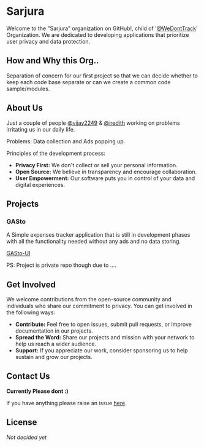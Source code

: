 <!--

**Here are some ideas to get you started:**

🙋‍♀️ A short introduction - what is your organization all about?
🌈 Contribution guidelines - how can the community get involved?
👩‍💻 Useful resources - where can the community find your docs? Is there anything else the community should know?
🍿 Fun facts - what does your team eat for breakfast?
🧙 Remember, you can do mighty things with the power of [Markdown](https://docs.github.com/github/writing-on-github/getting-started-with-writing-and-formatting-on-github/basic-writing-and-formatting-syntax)
-->


# Sarjura

<!-- 
<div align=center>
  <a href="https://github.com/sarjura" >
    <img src="https://avatars.githubusercontent.com/u/141161845?s=200" />
  </a>
</div> 
-->

Welcome to the "Sarjura" organization on GitHub!, child of '[@WeDontTrack](https://github.com/orgs/wedonttrack)' Organization. We are dedicated to developing applications that prioritize user privacy and data protection. 

## How and Why this Org..

Separation of concern for our first project so that we can decide whether to keep each code base separate or can we create a common code sample/modules.

## About Us

Just a couple of people [@vijay2249](https://github.com/vijay2249) & [@iredith](https://github.com/iredith) working on problems irritating us in our daily life.

Problems: Data collection and Ads popping up.

Principles of the development process:

- **Privacy First:** We don't collect or sell your personal information.
- **Open Source:** We believe in transparency and encourage collaboration.
- **User Empowerment:** Our software puts you in control of your data and digital experiences.

## Projects

###  GASto

A Simple expenses tracker application that is still in development phases with all the functionality needed without any ads and no data storing. 

[GASto-UI](https://github.com/sarjura/GASto-UI)

PS: Project is private repo though due to ....

## Get Involved

We welcome contributions from the open-source community and individuals who share our commitment to privacy. You can get involved in the following ways:

- **Contribute:** Feel free to open issues, submit pull requests, or improve documentation in our projects.
- **Spread the Word:** Share our projects and mission with your network to help us reach a wider audience.
- **Support:** If you appreciate our work, consider sponsoring us to help sustain and grow our projects.

## Contact Us

**Currently Please dont :)**

If you have anything please raise an issue [here](https://github.com/WeDontTrack/Org-Discussions).

## License

_Not decided yet_
